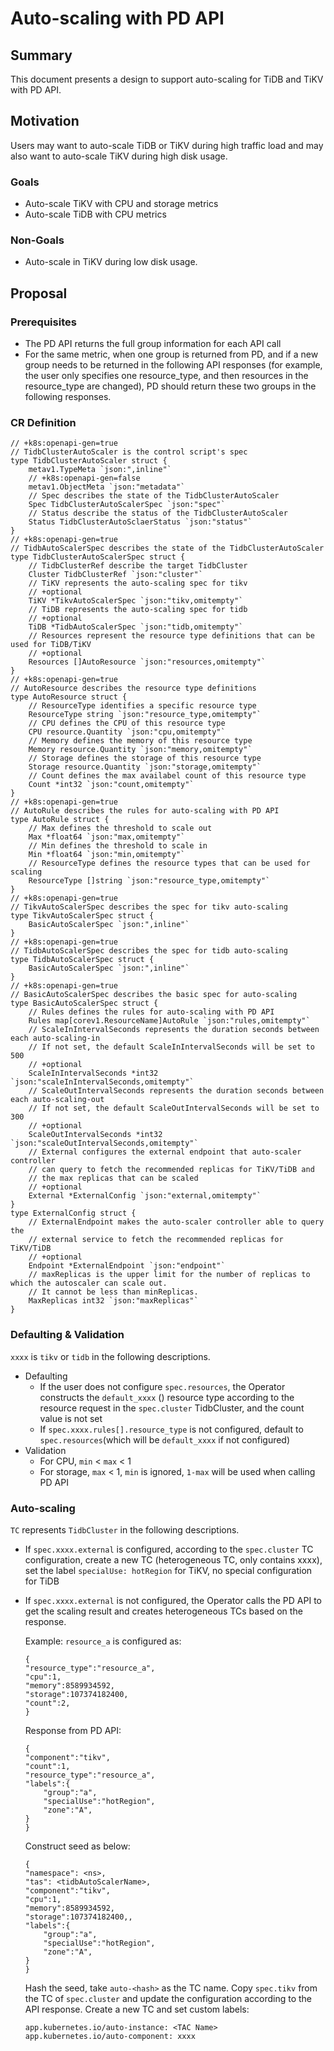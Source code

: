 # Auto-scaling with PD API

## Summary

This document presents a design to support auto-scaling for TiDB and TiKV with PD API.

## Motivation

Users may want to auto-scale TiDB or TiKV during high traffic load and may also want to auto-scale TiKV during high disk usage.

### Goals

* Auto-scale TiKV with CPU and storage metrics
* Auto-scale TiDB with CPU metrics

### Non-Goals

* Auto-scale in TiKV during low disk usage.

## Proposal

### Prerequisites

* The PD API returns the full group information for each API call
* For the same metric, when one group is returned from PD, and if a new group needs to be returned in the following API responses (for example, the user only specifies one resource_type, and then resources in the resource_type are changed), PD should return these two groups in the following responses.

### CR Definition

```
// +k8s:openapi-gen=true
// TidbClusterAutoScaler is the control script's spec
type TidbClusterAutoScaler struct {
    metav1.TypeMeta `json:",inline"`
    // +k8s:openapi-gen=false
    metav1.ObjectMeta `json:"metadata"`
    // Spec describes the state of the TidbClusterAutoScaler
    Spec TidbClusterAutoScalerSpec `json:"spec"`
    // Status describe the status of the TidbClusterAutoScaler
    Status TidbClusterAutoSclaerStatus `json:"status"`
}
// +k8s:openapi-gen=true
// TidbAutoScalerSpec describes the state of the TidbClusterAutoScaler
type TidbClusterAutoScalerSpec struct {
    // TidbClusterRef describe the target TidbCluster
    Cluster TidbClusterRef `json:"cluster"`
    // TiKV represents the auto-scaling spec for tikv
    // +optional
    TiKV *TikvAutoScalerSpec `json:"tikv,omitempty"`
    // TiDB represents the auto-scaling spec for tidb
    // +optional
    TiDB *TidbAutoScalerSpec `json:"tidb,omitempty"`
    // Resources represent the resource type definitions that can be used for TiDB/TiKV
    // +optional
    Resources []AutoResource `json:"resources,omitempty"`
}
// +k8s:openapi-gen=true
// AutoResource describes the resource type definitions
type AutoResource struct {
    // ResourceType identifies a specific resource type
    ResourceType string `json:"resource_type,omitempty"`
    // CPU defines the CPU of this resource type
    CPU resource.Quantity `json:"cpu,omitempty"`
    // Memory defines the memory of this resource type
    Memory resource.Quantity `json:"memory,omitempty"`
    // Storage defines the storage of this resource type
    Storage resource.Quantity `json:"storage,omitempty"`
    // Count defines the max availabel count of this resource type
    Count *int32 `json:"count,omitempty"`
}
// +k8s:openapi-gen=true
// AutoRule describes the rules for auto-scaling with PD API
type AutoRule struct {
    // Max defines the threshold to scale out
    Max *float64 `json:"max,omitempty"`
    // Min defines the threshold to scale in
    Min *float64 `json:"min,omitempty"`
    // ResourceType defines the resource types that can be used for scaling
    ResourceType []string `json:"resource_type,omitempty"`
}
// +k8s:openapi-gen=true
// TikvAutoScalerSpec describes the spec for tikv auto-scaling
type TikvAutoScalerSpec struct {
    BasicAutoScalerSpec `json:",inline"`
}
// +k8s:openapi-gen=true
// TidbAutoScalerSpec describes the spec for tidb auto-scaling
type TidbAutoScalerSpec struct {
    BasicAutoScalerSpec `json:",inline"`
}
// +k8s:openapi-gen=true
// BasicAutoScalerSpec describes the basic spec for auto-scaling
type BasicAutoScalerSpec struct {
    // Rules defines the rules for auto-scaling with PD API
    Rules map[corev1.ResourceName]AutoRule `json:"rules,omitempty"`
    // ScaleInIntervalSeconds represents the duration seconds between each auto-scaling-in
    // If not set, the default ScaleInIntervalSeconds will be set to 500
    // +optional
    ScaleInIntervalSeconds *int32 `json:"scaleInIntervalSeconds,omitempty"`
    // ScaleOutIntervalSeconds represents the duration seconds between each auto-scaling-out
    // If not set, the default ScaleOutIntervalSeconds will be set to 300
    // +optional
    ScaleOutIntervalSeconds *int32 `json:"scaleOutIntervalSeconds,omitempty"`
    // External configures the external endpoint that auto-scaler controller
    // can query to fetch the recommended replicas for TiKV/TiDB and
    // the max replicas that can be scaled
    // +optional
    External *ExternalConfig `json:"external,omitempty"`
}
type ExternalConfig struct {
    // ExternalEndpoint makes the auto-scaler controller able to query the
    // external service to fetch the recommended replicas for TiKV/TiDB
    // +optional
    Endpoint *ExternalEndpoint `json:"endpoint"`
    // maxReplicas is the upper limit for the number of replicas to which the autoscaler can scale out.
    // It cannot be less than minReplicas.
    MaxReplicas int32 `json:"maxReplicas"`
}
```
### Defaulting & Validation

`xxxx` is `tikv` or `tidb` in the following descriptions.

* Defaulting
  * If the user does not configure `spec.resources`, the Operator constructs the `default_xxxx` () resource type according to the resource request in the `spec.cluster` TidbCluster, and the count value is not set
  * If `spec.xxxx.rules[].resource_type` is not configured, default to `spec.resources`(which will be `default_xxxx` if not configured)
* Validation
  * For CPU, `min` < `max` < 1
  * For storage, `max` < 1, `min` is ignored, `1-max` will be used when calling PD API

### Auto-scaling

`TC` represents `TidbCluster` in the following descriptions.

* If `spec.xxxx.external` is configured, according to the `spec.cluster` TC configuration, create a new TC (heterogeneous TC, only contains xxxx), set the label `specialUse: hotRegion` for TiKV, no special configuration for TiDB
* If `spec.xxxx.external` is not configured, the Operator calls the PD API to get the scaling result and creates heterogeneous TCs based on the response.

    Example:
    `resource_a` is configured as:

    ```
    {
    "resource_type":"resource_a",
    "cpu":1,
    "memory":8589934592,
    "storage":107374182400,
    "count":2,
    }
    ```

    Response from PD API:

    ```
    {
    "component":"tikv",
    "count":1,
    "resource_type":"resource_a", 
    "labels":{
        "group":"a",
        "specialUse":"hotRegion",
        "zone":"A",
    }
    }
    ```

    Construct seed as below:

    ```
    {
    "namespace": <ns>,        
    "tas": <tidbAutoScalerName>,               
    "component":"tikv",
    "cpu":1,
    "memory":8589934592,
    "storage":107374182400,, 
    "labels":{
        "group":"a",
        "specialUse":"hotRegion",
        "zone":"A",
    }
    }
    ```

    Hash the seed, take `auto-<hash>` as the TC name.
    Copy `spec.tikv` from the TC of `spec.cluster` and update the configuration according to the API response.
    Create a new TC and set custom labels:

    ```
    app.kubernetes.io/auto-instance: <TAC Name>
    app.kubernetes.io/auto-component: xxxx
    ```
